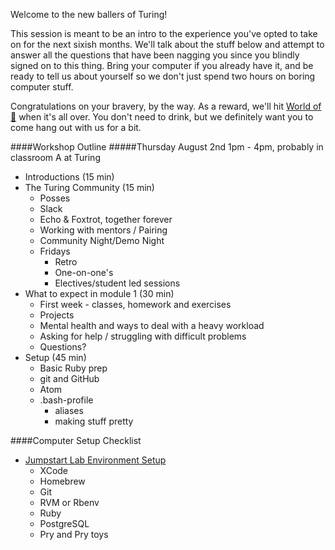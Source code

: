 Welcome to the new ballers of Turing!

This session is meant to be an intro to the experience you've opted to take on for the next sixish months.
We'll talk about the stuff below and attempt to answer all the questions that have been nagging you since you blindly signed on to this thing.
Bring your computer if you already have it, and be ready to tell us about yourself so we don't just spend two hours on boring computer stuff.

Congratulations on your bravery, by the way. As a reward, we'll hit [World of 🍻](http://worldofbeer.com/Locations/Lodo) when it's all over.
You don't need to drink, but we definitely want you to come hang out with us for a bit.

####Workshop Outline
#####Thursday August 2nd 1pm - 4pm, probably in classroom A at Turing
- Introductions (15 min)
- The Turing Community (15 min)  
  - Posses
  - Slack
  - Echo & Foxtrot, together forever
  - Working with mentors / Pairing
  - Community Night/Demo Night
  - Fridays
    - Retro
    - One-on-one's
    - Electives/student led sessions
- What to expect in module 1 (30 min)
  - First week - classes, homework and exercises
  - Projects
  - Mental health and ways to deal with a heavy workload
  - Asking for help / struggling with difficult problems
  - Questions?
- Setup (45 min)
  - Basic Ruby prep
  - git and GitHub
  - Atom
  - .bash-profile
    - aliases
    - making stuff pretty

####Computer Setup Checklist
- [Jumpstart Lab Environment Setup](http://tutorials.jumpstartlab.com/topics/environment/environment.html)
  - XCode
  - Homebrew
  - Git
  - RVM or Rbenv
  - Ruby
  - PostgreSQL
  - Pry and Pry toys
